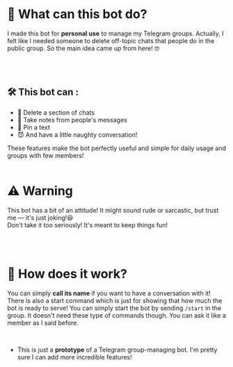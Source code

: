 # :robot: What can this bot do? 
I made this bot for **personal use** to manage my Telegram groups. Actually, I felt like I needed someone to delete off-topic chats that people do in the public group. So the main idea came up from here! :nerd_face: 

<br>
<br>

## :hammer_and_wrench: This bot can :
- :broom: Delete a section of chats
- :memo: Take notes from people's messages 
- :pushpin: Pin a text
- 😈 And have a little naughty conversation!


These features make the bot perfectly useful and simple for daily usage and groups with few members! 
<br>
<br>

# :warning: Warning
This bot has a bit of an attitude!
It might sound rude or sarcastic, but trust me — it's just joking!😆<br>
Don't take it too seriously! It's meant to keep things fun!

<br>
<br>

# :speech_balloon: How does it work?
You can simply **call its name** if you want to have a conversation with it!
There is also a start command which is just for showing that how much the bot is ready to serve!
You can simply start the bot by sending `/start` in the group. It doesn't need these type of commands though. You can ask it like a member as I said before.

<br>



* This is just a **prototype** of a Telegram group-managing bot. I'm pretty sure I can add more incredible features! 